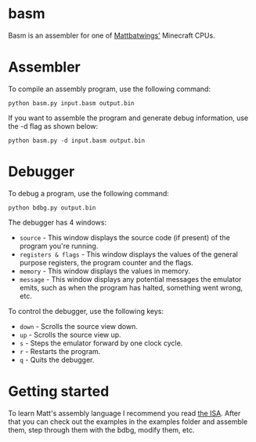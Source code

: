 # basm

Basm is an assembler for one of [Mattbatwings'](https://www.youtube.com/@mattbatwings) Minecraft CPUs.

# Assembler

To compile an assembly program, use the following command:
```shell
python basm.py input.basm output.bin
```
If you want to assemble the program and generate debug information, use the -d flag as shown below:
```shell
python basm.py -d input.basm output.bin
```

# Debugger

To debug a program, use the following command:
```shell
python bdbg.py output.bin
```

The debugger has 4 windows:
- `source` - This window displays the source code (if present) of the program you're running.
- `registers & flags` - This window displays the values of the general purpose registers, the program counter and the flags.
- `memory` - This window displays the values in memory.
- `message` - This window displays any potential messages the emulator emits, such as when the program has halted, something went wrong, etc.

To control the debugger, use the following keys:
- `down` - Scrolls the source view down.
- `up` - Scrolls the source view up.
- `s` - Steps the emulator forward by one clock cycle.
- `r` - Restarts the program.
- `q` - Quits the debugger.

# Getting started

To learn Matt's assembly language I recommend you read [the ISA](https://docs.google.com/spreadsheets/d/1Bj3wHV-JifR2vP4HRYoCWrdXYp3sGMG0Q58Nm56W4aI). After that you can check out the examples in the examples folder and assemble them, step through them with the bdbg, modify them, etc.
